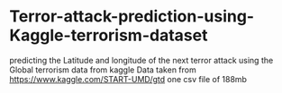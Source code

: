 # Terror-attack-prediction-using-Kaggle-terrorism-dataset
predicting the Latitude and longitude of the next terror attack using the Global terrorism data from kaggle
Data taken from
https://www.kaggle.com/START-UMD/gtd
one csv file of 188mb

